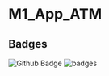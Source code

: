 # M1_App_ATM
## Badges
![Github Badge](https://img.shields.io/badge/Code%20grade-B-brightgreen)
![badges](https://img.shields.io/badge/built-passing-brightgreen)
